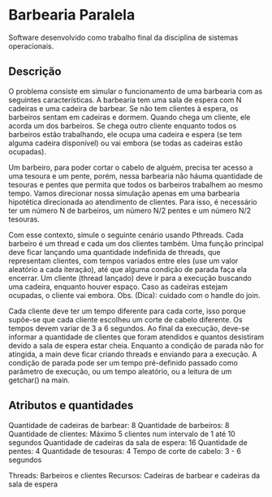 # Barbearia Paralela

Software desenvolvido como trabalho final da disciplina de sistemas operacionais.

## Descrição

O problema consiste em simular o funcionamento de uma barbearia com as seguintes características. A barbearia tem uma sala de espera com N cadeiras e uma  cadeira de barbear. Se não tem clientes à espera, os barbeiros sentam em cadeiras e dormem. Quando chega um cliente, ele acorda um dos barbeiros. Se chega outro cliente enquanto todos os barbeiros estão trabalhando, ele ocupa uma cadeira e espera (se tem alguma cadeira disponível) ou vai embora (se todas as cadeiras estão ocupadas).

Um barbeiro, para poder cortar o cabelo de alguém, precisa ter acesso a uma tesoura e um pente, porém, nessa barbearia não háuma quantidade de tesouras e pentes que permita que todos os barbeiros trabalhem ao mesmo tempo. Vamos direcionar nossa simulação apenas em uma barbearia hipotética direcionada ao atendimento de clientes. Para isso, é necessário ter um número N de barbeiros, um número N/2 pentes e um número N/2 tesouras.

Com esse contexto, simule o seguinte cenário usando Pthreads. Cada barbeiro é um thread e cada um dos clientes também. Uma função principal deve ficar lançando uma quantidade indefinida de threads, que representam clientes, com tempos variados entre eles (use um valor aleatório a cada iteração), até que alguma condição de parada faça ela encerrar. Um cliente (thread lançado) deve ir para a execução buscando uma cadeira, enquanto houver espaço. Caso as cadeiras estejam ocupadas, o cliente vai embora. Obs. (Dica): cuidado com o handle do join.

Cada cliente deve ter um tempo diferente para cada corte, isso porque supõe-se que cada cliente escolheu um corte de cabelo diferente. Os tempos devem variar de 3 a 6 segundos. Ao final da execução, deve-se informar a quantidade de clientes que foram atendidos e quantos desistiram devido a sala de espera estar cheia. Enquanto a condição de parada não for atingida, a main deve ficar criando threads e enviando para a execução. A condição de parada pode ser um tempo pré-definido passado como parâmetro de execução, ou um tempo aleatório, ou a leitura de um getchar() na main.

## Atributos e quantidades

Quantidade de cadeiras de barbear: 8
Quantidade de barbeiros: 8
Quantidade de clientes: Máximo 5 clientes num intervalo de 1 até 10 segundos
Quantidade de cadeiras da sala de espera: 16
Quantidade de pentes: 4
Quantidade de tesouras: 4
Tempo de corte de cabelo: 3 - 6 segundos

Threads: Barbeiros e clientes
Recursos: Cadeiras de barbear e cadeiras da sala de espera














